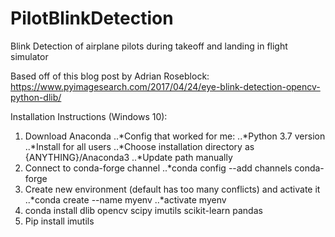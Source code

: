 # PilotBlinkDetection
Blink Detection of airplane pilots during takeoff and landing in flight simulator  
  
Based off of this blog post by Adrian Roseblock:  
https://www.pyimagesearch.com/2017/04/24/eye-blink-detection-opencv-python-dlib/  

Installation Instructions (Windows 10):
1. Download Anaconda
    ..*Config that worked for me: 
    ..*Python 3.7 version
    ..*Install for all users
    ..*Choose installation directory as {ANYTHING}/Anaconda3
    ..*Update path manually
2. Connect to conda-forge channel
    ..*conda config --add channels conda-forge 
3. Create new environment (default has too many conflicts) and activate it
    ..*conda create --name myenv
    ..*activate myenv
4. conda install dlib opencv scipy imutils scikit-learn pandas
5. Pip install imutils
